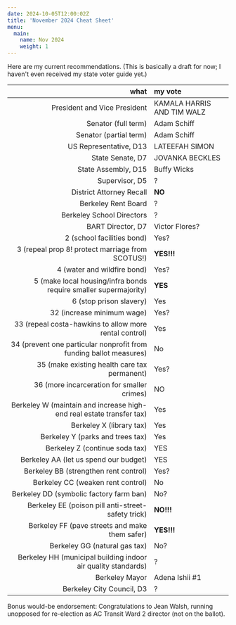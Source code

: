 ```yaml
---
date: 2024-10-05T12:00:02Z
title: 'November 2024 Cheat Sheet'
menu:
  main:
    name: Nov 2024
    weight: 1
---
```


Here are my current recommendations. (This is basically a draft for now; I haven't even received my state voter guide yet.)

<!--more-->

what|my vote
--:|:-----
President and Vice President | KAMALA HARRIS AND TIM WALZ
Senator (full term) | Adam Schiff
Senator (partial term) | Adam Schiff
US Representative, D13 | LATEEFAH SIMON
State Senate, D7 | JOVANKA BECKLES
State Assembly, D15 | Buffy Wicks
Supervisor, D5 | ?
District Attorney Recall | **NO**
Berkeley Rent Board | ?
Berkeley School Directors | ?
BART Director, D7 | Victor Flores?
2 (school facilities bond) | Yes?
3 (repeal prop 8! protect marriage from SCOTUS!) | **YES!!!**
4 (water and wildfire bond) | Yes?
5 (make local housing/infra bonds require smaller supermajority) | **YES**
6 (stop prison slavery) | Yes
32 (increase minimum wage) | Yes?
33 (repeal costa-hawkins to allow more rental control) | Yes
34 (prevent one particular nonprofit from funding ballot measures) | No
35 (make existing health care tax permanent) | Yes?
36 (more incarceration for smaller crimes) | NO
Berkeley W (maintain and increase high-end real estate transfer tax) | Yes
Berkeley X (library tax) | Yes
Berkeley Y (parks and trees tax) | Yes
Berkeley Z (continue soda tax) | YES
Berkeley AA (let us spend our budget) | YES
Berkeley BB (strengthen rent control) | Yes?
Berkeley CC (weaken rent control) | No
Berkeley DD (symbolic factory farm ban) | No?
Berkeley EE (poison pill anti-street-safety trick) | **NO!!!**
Berkeley FF (pave streets and make them safer) | **YES!!!**
Berkeley GG (natural gas tax) | No?
Berkeley HH (municipal building indoor air quality standards) | ?
Berkeley Mayor | Adena Ishii #1
Berkeley City Council, D3 | ?

Bonus would-be endorsement: Congratulations to Jean Walsh, running unopposed for re-election as AC Transit Ward 2 director (not on the ballot).
